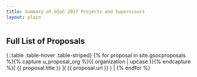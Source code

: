 ```yaml
---
title: Summary of GSoC 2017 Projects and Supervisors
layout: plain
---
```


## Full List of Proposals

{:.table .table-hover .table-striped}
{% for proposal in site.gsocproposals %}{% capture u_proposal_org %}{{ organization | upcase }}{% endcapture %}[ {{ proposal.title }} ]( {{ proposal.url }} ) |
{% endfor %}